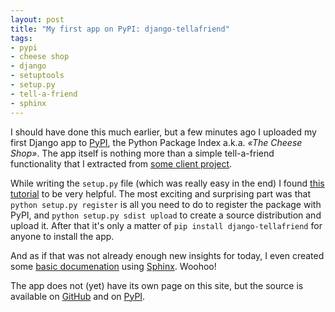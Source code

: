 ```yaml
---
layout: post
title: "My first app on PyPI: django-tellafriend"
tags:
- pypi
- cheese shop
- django
- setuptools
- setup.py
- tell-a-friend
- sphinx
---
```


I should have done this much earlier, but a few minutes ago I uploaded my first Django app to [PyPI](http://pypi.python.org/), the Python Package Index a.k.a. *«The Cheese Shop»*. The app itself is nothing more than a simple tell-a-friend functionality that I extracted from [some client project](http://polygonbaby.com/).

While writing the `setup.py` file (which was really easy in the end) I found [this tutorial](http://packages.python.org/an_example_pypi_project/setuptools.html) to be very helpful. The most exciting and surprising part was that `python setup.py register` is all you need to do to register the package with PyPI, and `python setup.py sdist upload` to create a source distribution and upload it. After that it's only a matter of `pip install django-tellafriend` for anyone to install the app.

And as if that was not already enough new insights for today, I even created some [basic documenation](http://philippbosch.github.com/django-tellafriend/) using [Sphinx](http://sphinx.pocoo.org/). Woohoo!

The app does not (yet) have its own page on this site, but the source is available on [GitHub](http://github.com/philippbosch/django-tellafriend) and on [PyPI](http://pypi.python.org/pypi/django-tellafriend).